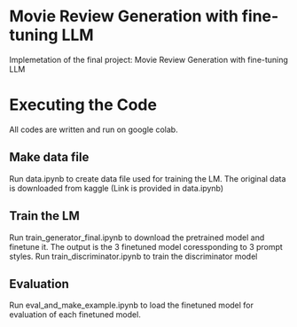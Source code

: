 # Movie Review Generation with fine-tuning LLM
Implemetation of the final project: Movie Review Generation with fine-tuning LLM
# Executing the Code
All codes are written and run on google colab.
## Make data file
Run data.ipynb to create data file used for training the LM. The original data is downloaded from kaggle (Link is provided in data.ipynb)
## Train the LM
Run train_generator_final.ipynb to download the pretrained model and finetune it. The output is the 3 finetuned model coressponding to 3 prompt styles.
Run train_discriminator.ipynb to train the discriminator model
## Evaluation
Run eval_and_make_example.ipynb to load the finetuned model for evaluation of each finetuned model.
